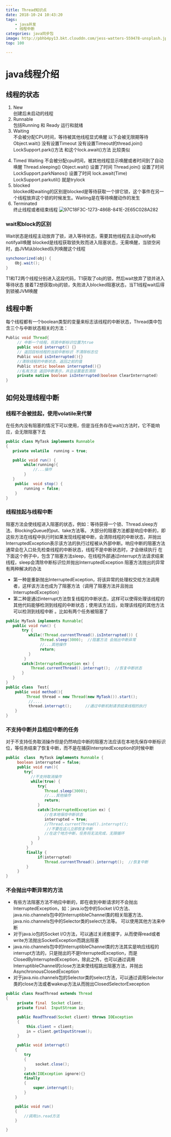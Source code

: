 ```yaml
---
title: Thread知识点
date: 2018-10-24 10:43:20
tags: 
    - java并发
    - 线程中断
categories: java同步包
image: http://pbhb4py13.bkt.clouddn.com/jess-watters-559478-unsplash.jpg
top: 100

---
```


# java线程介绍
## 线程的状态

1. New   
创建后未启动的线程
2. Runnable   
包括Running 和 Ready  运行和就绪
3. Waiting  
不会被分配CPU时间，等待被其他线程显式唤醒 以下会被无限期等待
Object.wait() 没有设置Timeout
没有设置Timeout的thread.join()
LockSupport.park()方法   和这个lock.await()方法  比较类似 
<!-- more -->
4. Timed Waiting 
不会被分配cpu时间，被其他线程显示唤醒或者时间到了自动唤醒 
Thread.sleeping()
Object.wait() 设置了时间
Thread.join() 设置了时间
LockSupport.parkNanos() 设置了时间 lock.await(Time)
LockSupport.parkutil()  就是trylock  
5. blocked  
blocked和waiting的区别是blocked是等待获取一个排它锁，这个事件在另一个线程放弃这个锁的时候发生。Waiting是在等待唤醒动作的发生
6. Terminated  
终止线程或者结束线程
     ![97C18F3C-1273-486B-841E-2E65C028A282](http://pbhb4py13.bkt.clouddn.com/97C18F3C-1273-486B-841E-2E65C028A282.jpg)

### wait和block的区别
Wait状态是线程主动放弃了锁，进入等待状态，需要其他线程去主动notify和notifyall唤醒
blocked是线程获取锁失败而进入阻塞状态，无需唤醒，当锁空闲时，由JVM从blocked队列唤醒这个线程

```java
synchonorized(obj) {
    Obj.wait();
}
```

T1和T2两个线程分别进入这段代码，T1获取了obj的锁，然后wait放弃了锁并进入等待状态
接着T2想获取obj的锁，失败进入blocked阻塞状态，当T1线程wait后得到锁被JVM唤醒
## 线程中断
每个线程都有一个boolean类型的变量来标志该线程的中断状态，Thread类中包含三个与中断状态相关的方法：

```java
Public void Thread{
     // 中断一个线程，将其中断标识位置为true
     public void interrupt() {} 
     // 返回目标线程的当前中断标识 不清除标志位 
     Public void isInterrupted(){}
     //清除线程的中断状态，返回之前的值
     Public static boolean interrupted(){}  
     //私有方法 返回中断表示，并且设置是否清除
     private native boolean isInterrupted(boolean ClearInterrupted)  
}
```
## 如何处理线程中断
### 线程不会被挂起，使用volatile来代替
在任务内没有阻塞的情况下可以使用，但是当任务存在wait()方法时，它不能响应，会无限阻塞下去
```java
public class MyTask implements Runnable
{
   private volatile  running = true;

   public void run() {
        while(running){
            //...操作
        }
   }
    public  void stop() {
        running = false;
    }
}
```

### 线程挂起与线程中断
阻塞方法会使线程进入阻塞的状态，例如：等待获得一个锁、Thread.sleep方法、BlockingQueue的put、take方法等。
大部分的阻塞方法都是响应中断的，即这些方法在线程中执行时如果发现线程被中断，会清除线程的中断状态，并抛出InterruptedException表示该方法的执行过程被从外部中断。响应中断的阻塞方法通常会在入口处先检查线程的中断状态，线程不是中断状态时，才会继续执行
在下面这个例子中，包含了阻塞方法sleep，在线程外部通过interrupt方法请求结束线程，sleep会清除中断标识位并抛出InterruptedException 
阻塞方法抛出的异常有两种解决的办法

* 第一种是重新抛出InterruptedException，将该异常的处理权交给方法调用者，这样该方法也成为了阻塞方法（调用了阻塞方法并且抛出InterruptedException）
* 第二种是通过interrupt方法恢复线程的中断状态，这样可以使得处理该线程的其他代码能够检测到线程的中断状态；使用该方法后，处理该线程的其他方法可以检测到线程中断 。比如有两个任务被阻塞了

```java
public MyTask implements Runnable{
   public void run() {
       try {
          while(!Thread.currentThread().isInterrupted()) {
               Thread.sleep(3000);  //阻塞方法 会抛出中断异常
               //...其他操作
               return;
          }
        }
       catch(InterruptedException ex) {
           Thread.currentThread().interrupt();  //恢复中断状态
       }
   }
}
public class  Test{
    public void method(){
         Thread thread = new Thread(new MyTask()).start();
          //....
          thread.interrupt();      //通过中断机制请求结束线程的执行
    }
}
```

### 不支持中断并且相应中断的任务
对于不支持任务取消操作但是仍然响应中断的阻塞方法应该在本地先保存中断标识位，等任务结束了恢复中断，而不是在捕获InterrptedException的时候中断

```java
public  class  MyTask implements Runnable {
     boolean interrupted = false;
     public void run(){
        try{
           //不支持取消操作
           while(true) { 
              try{
                 Thread.sleep(3000);
                 //...其他操作
                 return;
              }
              catch(InterruptedException ex) {
                 //在本地保存中断状态
                 interrupted = true;  
                 //Thread.currentThread().interrupt();     
                  //不要在这儿立即恢复中断
                 //在这个地方中断，任务将无法完成，无限循环
              }
           }
         }
         finally {
              if(interrupted)
                 Thread.currentThread().interrupt();  //恢复中断
         }
     }
}
```

### 不会抛出中断异常的方法

* 有些方法阻塞方法不响应中断的，即在收到中断请求时不会抛出InterruptedException，如：java.io包中的Socket I/O方法、java.nio.channels包中的InterruptibleChannel类的相关阻塞方法、java.nio.channels包中的Selector类的select方法等。 可以使用其他方法来中断
* 对于java.io包的Socket I/O方法，可以通过关闭套接字，从而使得read或者write方法抛出SocketException而跳出阻塞
* java.nio.channels包中的InterruptibleChannel类的方法其实是响应线程的interrupt方法的，只是抛出的不是InterruptedException，而是ClosedByInterruptedException，除此之外，也可以通过调用InterruptibleChannel的close方法来使线程跳出阻塞方法，并抛出AsynchronousClosedException
* 对于java.nio.channels包的Selector类的select方法，可以通过调用Selector类的close方法或者wakeup方法从而抛出ClosedSelectorExeception

```java
public class ReadThread extends Thread
{
     private final  Socket client;
     private final  InputStream in;

     public ReadThread(Socket client) throws IOException 
     {
         this.client = client;
         in = client.getInputStream();
     }

     public void interrupt()
    {
        try
        {
             socket.close();
        }
        catch(IOException ignore){}
        finally
        {
            super.interrupt();
        }
    }

    public void run()
    {
        //调用in.read方法
    }

}
```


